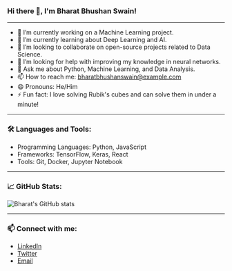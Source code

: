### Hi there 👋, I'm Bharat Bhushan Swain!

---

- 🔭 I’m currently working on a Machine Learning project.
- 🌱 I’m currently learning about Deep Learning and AI.
- 👯 I’m looking to collaborate on open-source projects related to Data Science.
- 🤔 I’m looking for help with improving my knowledge in neural networks.
- 💬 Ask me about Python, Machine Learning, and Data Analysis.
- 📫 How to reach me: bharatbhushanswain@example.com
- 😄 Pronouns: He/Him
- ⚡ Fun fact: I love solving Rubik's cubes and can solve them in under a minute!

---

### 🛠️ Languages and Tools:

- Programming Languages: Python, JavaScript
- Frameworks: TensorFlow, Keras, React
- Tools: Git, Docker, Jupyter Notebook

---

### 📈 GitHub Stats:

![Bharat's GitHub stats](https://github-readme-stats.vercel.app/api?username=bharatbhushanswain&show_icons=true&theme=radical)

---

### 📫 Connect with me:

- [LinkedIn](https://www.linkedin.com/in/bharatbhushanswain/)
- [Twitter](https://twitter.com/bharatbhushanswain)
- [Email](mailto:bharatbhushanswain@example.com)
